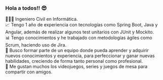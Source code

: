 ### Hola a todos!! 😎

👨🏽‍🎓 Ingeniero Civil en Informática.<br>
📈 Tengo 1 año de experiencia con tecnologías como Spring Boot, Java y Angular, además de realizar algunos test unitarios con JUnit y Mockito. <br>
📊 Tengo conocimientos y he trabajado con metodologías ágiles como Scrum, haciendo uso de Jira. <br>
🔎 Busco formar parte de un equipo donde pueda aprender y adquirir nuevos conocimientos y experiencia, para perfeccionar y ganar nuevas habilidades, creciendo de forma tanto personal como profesional. <br>
🎲 Me gustan muchos los videojuegos, series y juegos de mesa para compartir con amigos. <br>

<!--
**dorregop/dorregop** is a ✨ _special_ ✨ repository because its `README.md` (this file) appears on your GitHub profile.

Here are some ideas to get you started:

- 🔭 I’m currently working on ...
- 🌱 I’m currently learning ...
- 👯 I’m looking to collaborate on ...
- 🤔 I’m looking for help with ...
- 💬 Ask me about ...
- 📫 How to reach me: ...
- 😄 Pronouns: ...
- ⚡ Fun fact: ...
-->
